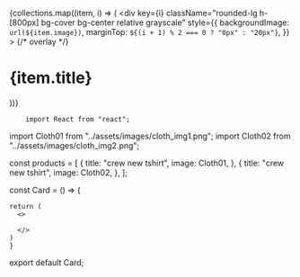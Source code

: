{collections.map((item, i) => (
          <div
            key={i}
            className="rounded-lg h-[800px] bg-cover bg-center relative grayscale"
            style={{
              backgroundImage: `url(${item.image})`,
              marginTop: `${(i + 1) % 2 === 0 ? "0px" : "20px"}`,
            }}
          >
            {/* overlay */}
            <div className="absolute inset-0 bg-black/50 hover:opacity-0 transition-opacity ease-in-out duration-500 z-20 rounded-lg" />
            <div className="absolute bottom-10 left-60  origin-left -rotate-90 z-10 w-full">
              <h1 className=" text-white text-6xl font-archivoExpandedRegular text-left">
                {item.title}
              </h1>
            </div>
          </div>
        ))}


<!-- card code  -->


        import React from "react";
import Cloth01 from "../assets/images/cloth_img1.png";
import Cloth02 from "../assets/images/cloth_img2.png";

const products = [
  {
    title: "crew new tshirt",
    image: Cloth01,
  },
  {
    title: "crew new tshirt",
    image: Cloth02,
  },
];

const Card = () => {

    return (
      <>

      </>
    )
    }
  
  export default Card;